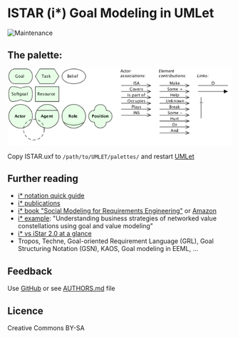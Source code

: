 # ISTAR (i\*) Goal Modeling in UMLet 

![Maintenance](https://img.shields.io/maintenance/yes/2012.svg)


## The palette:

![Palette](ISTAR-20120127.png)

Copy ISTAR.uxf to `/path/to/UMLET/palettes/` and restart [UMLet](http://umlet.com)


## Further reading

- [i* notation quick guide](http://istar.rwth-aachen.de/tiki-index.php?page=iStarQuickGuide)
- [i* publications](http://istar.rwth-aachen.de/tiki-index.php?page=Publications)
- [i* book "Social Modeling for Requirements Engineering"](http://www.cs.toronto.edu/km/istar/) or [Amazon](https://www.amazon.de/dp/0262240556)
- [i* example](https://pdfs.semanticscholar.org/949f/9eedefd5df45f45338110a35c3f2175e7c88.pdf): "Understanding business strategies of networked value constellations using goal and value modeling"
- [i* vs iStar 2.0 at a glance](https://sites.google.com/site/istarlanguage/diff)
- Tropos, Techne, Goal-oriented Requirement Language (GRL), Goal Structuring Notation (GSN), KAOS, Goal modeling in EEML, ...

## Feedback

Use [GitHub](https://github.com/andre-st/umlet-palettes/issues) or see [AUTHORS.md](AUTHORS.md) file


## Licence

Creative Commons BY-SA
